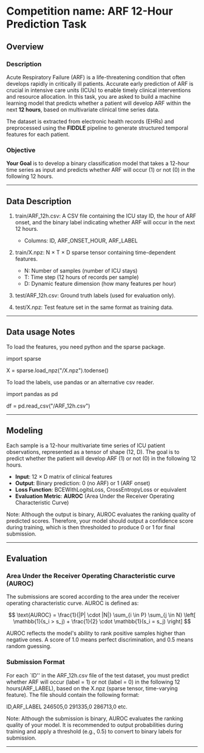 # Competition name: ARF 12-Hour Prediction Task

## Overview

### Description

Acute Respiratory Failure (ARF) is a life-threatening condition that often develops rapidly in critically ill patients. Accurate early prediction of ARF is crucial in intensive care units (ICUs) to enable timely clinical interventions and resource allocation. In this task, you are asked to build a machine learning model that predicts whether a patient will develop ARF within the next **12 hours**, based on multivariate clinical time series data.

The dataset is extracted from electronic health records (EHRs) and preprocessed using the **FIDDLE** pipeline to generate structured temporal features for each patient.

### Objective

**Your Goal** is to develop a binary classification model that takes a 12-hour time series as input and predicts whether ARF will occur (1) or not (0) in the following 12 hours.

---

## Data Description

1. train/ARF_12h.csv: A CSV file containing the ICU stay ID, the hour of ARF onset, and the binary label indicating whether ARF will occur in the next 12 hours.

    * Columns: ID, ARF_ONSET_HOUR, ARF_LABEL

2. train/X.npz: N × T × D sparse tensor containing time-dependent features.

    * N: Number of samples (number of ICU stays) 
    * T: Time step (12 hours of records per sample)
    * D: Dynamic feature dimension (how many features per hour) 

3. test/ARF_12h.csv: Ground truth labels (used for evaluation only).

4. test/X.npz: Test feature set in the same format as training data.

---

## Data usage Notes

To load the features, you need python and the sparse package.

import sparse

X = sparse.load_npz("<url>/X.npz").todense()


To load the labels, use pandas or an alternative csv reader.

import pandas as pd

df = pd.read_csv("<url>/ARF_12h.csv")


---

## Modeling

Each sample is a 12-hour multivariate time series of ICU patient observations, represented as a tensor of shape (12, D).
The goal is to predict whether the patient will develop ARF (1) or not (0) in the following 12 hours.

* **Input**: 12 × D matrix of clinical features
* **Output**: Binary prediction: 0 (no ARF) or 1 (ARF onset)
* **Loss Function**: BCEWithLogitsLoss, CrossEntropyLoss or equivalent
* **Evaluation Metric**: **AUROC** (Area Under the Receiver Operating Characteristic Curve)

Note: Although the output is binary, AUROC evaluates the ranking quality of predicted scores. Therefore, your model should output a confidence score during training, which is then thresholded to produce 0 or 1 for final submission.

---

## Evaluation

### Area Under the Receiver Operating Characteristic curve (AUROC)

The submissions are scored according to the area under the receiver operating characteristic curve. AUROC is defined as:

$$
\text{AUROC} = \frac{1}{|P| \cdot |N|} \sum_{i \in P} \sum_{j \in N} \left[ \mathbb{1}(s_i > s_j) + \frac{1}{2} \cdot \mathbb{1}(s_i = s_j) \right]
$$

AUROC reflects the model's ability to rank positive samples higher than negative ones. A score of 1.0 means perfect discrimination, and 0.5 means random guessing.

### Submission Format

For each `ID'' in the ARF_12h.csv file of the test dataset, you must predict whether ARF will occur (label = 1) or not (label = 0) in the following 12 hours(ARF_LABEL), based on the X.npz (sparse tensor, time-varying feature). The file should contain the following format:

ID,ARF_LABEL
246505,0
291335,0
286713,0
etc.


Note: Although the submission is binary, AUROC evaluates the ranking quality of your model. It is recommended to output probabilities during training and apply a threshold (e.g., 0.5) to convert to binary labels for submission.

---